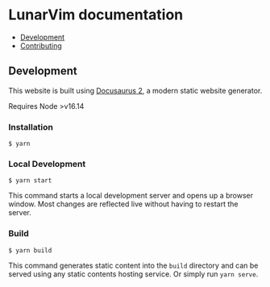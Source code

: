 # LunarVim documentation

* [Development](#development)
* [Contributing](CONTRIBUTING.md)


## Development

This website is built using [Docusaurus 2](https://docusaurus.io/), a modern static website generator.

Requires Node >v16.14

### Installation

```
$ yarn
```

### Local Development

```
$ yarn start
```

This command starts a local development server and opens up a browser window. Most changes are reflected live without having to restart the server.

### Build

```
$ yarn build
```

This command generates static content into the `build` directory and can be served using any static contents hosting service.
Or simply run `yarn serve`.
